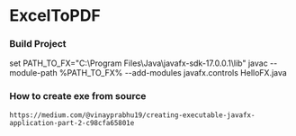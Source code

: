 # ExcelToPDF

### Build Project

set PATH_TO_FX="C:\Program Files\Java\javafx-sdk-17.0.0.1\lib"
javac --module-path %PATH_TO_FX% --add-modules javafx.controls HelloFX.java


### How to create exe from source

```
https://medium.com/@vinayprabhu19/creating-executable-javafx-application-part-2-c98cfa65801e
```
